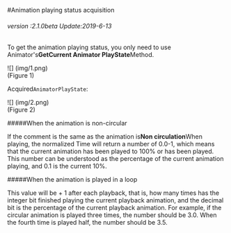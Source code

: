 #Animation playing status acquisition

###### *version :2.1.0beta   Update:2019-6-13*

To get the animation playing status, you only need to use Animator's**GetCurrent Animator PlayState**Method.

![] (img/1.png)<br> (Figure 1)

Acquired`AnimatorPlayState`:

![] (img/2.png)<br> (Figure 2)

#####When the animation is non-circular

If the comment is the same as the animation is**Non circulation**When playing, the normalized Time will return a number of 0.0-1, which means that the current animation has been played to 100% or has been played. This number can be understood as the percentage of the current animation playing, and 0.1 is the current 10%.

#####When the animation is played in a loop

This value will be + 1 after each playback, that is, how many times has the integer bit finished playing the current playback animation, and the decimal bit is the percentage of the current playback animation. For example, if the circular animation is played three times, the number should be 3.0. When the fourth time is played half, the number should be 3.5.
